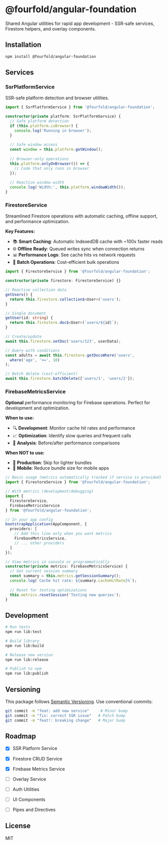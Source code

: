 # @fourfold/angular-foundation

Shared Angular utilities for rapid app development - SSR-safe services, Firestore helpers, and overlay components.

## Installation

```bash
npm install @fourfold/angular-foundation
```

## Services

### SsrPlatformService

SSR-safe platform detection and browser utilities.

```typescript
import { SsrPlatformService } from '@fourfold/angular-foundation';

constructor(private platform: SsrPlatformService) {
  // Safe platform detection
  if (this.platform.isBrowser) {
    console.log('Running in browser');
  }
  
  // Safe window access
  const window = this.platform.getWindow();
  
  // Browser-only operations
  this.platform.onlyOnBrowser(() => {
    // Code that only runs in browser
  });
  
  // Reactive window width
  console.log('Width:', this.platform.windowWidth());
}
```

### FirestoreService

Streamlined Firestore operations with automatic caching, offline support, and performance optimization.

**Key Features:**
- 📚 **Smart Caching**: Automatic IndexedDB cache with ~100x faster reads
- 🌐 **Offline Ready**: Queued writes sync when connection returns
- 📊 **Performance Logs**: See cache hits vs network requests
- 🔄 **Batch Operations**: Cost-efficient bulk operations

```typescript
import { FirestoreService } from '@fourfold/angular-foundation';

constructor(private firestore: FirestoreService) {}

// Reactive collection data
getUsers() {
  return this.firestore.collection$<User>('users');
}

// Single document
getUser(id: string) {
  return this.firestore.doc$<User>(`users/${id}`);
}

// Create/update
await this.firestore.setDoc('users/123', userData);

// Query with conditions
const adults = await this.firestore.getDocsWhere('users', 
  where('age', '>=', 18)
);

// Batch delete (cost-efficient)
await this.firestore.batchDelete(['users/1', 'users/2']);
```

### FirebaseMetricsService

**Optional** performance monitoring for Firebase operations. Perfect for development and optimization.

**When to use:**
- 🔍 **Development**: Monitor cache hit rates and performance
- 📈 **Optimization**: Identify slow queries and frequent calls
- 🎯 **Analysis**: Before/after performance comparisons

**When NOT to use:**
- 🚀 **Production**: Skip for lighter bundles
- 📱 **Mobile**: Reduce bundle size for mobile apps

```typescript
// Basic usage (metrics automatically tracked if service is provided)
import { FirestoreService } from '@fourfold/angular-foundation';

// With metrics (development/debugging)
import { 
  FirestoreService, 
  FirebaseMetricsService 
} from '@fourfold/angular-foundation';

// In your app config
bootstrapApplication(AppComponent, {
  providers: [
    // Add this line only when you want metrics
    FirebaseMetricsService,
    // ... other providers
  ]
});

// View metrics in console or programmatically
constructor(private metrics: FirebaseMetricsService) {
  // Get current session summary
  const summary = this.metrics.getSessionSummary();
  console.log(`Cache hit rate: ${summary.cacheHitRate}%`);
  
  // Reset for testing optimizations
  this.metrics.resetSession('Testing new queries');
}
```

## Development

```bash
# Run tests
npm run lib:test

# Build library
npm run lib:build

# Release new version
npm run lib:release

# Publish to npm
npm run lib:publish
```

## Versioning

This package follows [Semantic Versioning](https://semver.org/). Use conventional commits:

```bash
git commit -m "feat: add new service"     # Minor bump
git commit -m "fix: correct SSR issue"   # Patch bump
git commit -m "feat!: breaking change"   # Major bump
```

## Roadmap

- [x] SSR Platform Service
- [x] Firestore CRUD Service
- [x] Firebase Metrics Service
- [ ] Overlay Service
- [ ] Auth Utilities
- [ ] UI Components
- [ ] Pipes and Directives


## License

MIT


